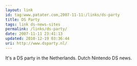 ```yaml
---
layout: link
id: tag:www.patater.com,2007-11-11:/links/ds-party
title: DS Party
tags: link ds-news-sites
permalink: /links/ds-party/
date: 2007-11-11 23:41:13
updated: 2010-12-19 03:36:44
uri: http://www.dsparty.nl/
---
```

It's a DS party in the Netherlands. Dutch Nintendo DS news.
